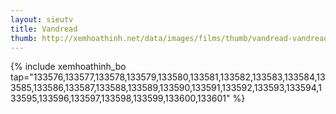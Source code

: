 ```yaml
---
layout: sieutv
title: Vandread
thumb: http://xemhoathinh.net/data/images/films/thumb/vandread-vandread-2012.jpg
---
```

{% include xemhoathinh_bo tap="133576,133577,133578,133579,133580,133581,133582,133583,133584,133585,133586,133587,133588,133589,133590,133591,133592,133593,133594,133595,133596,133597,133598,133599,133600,133601" %} 
